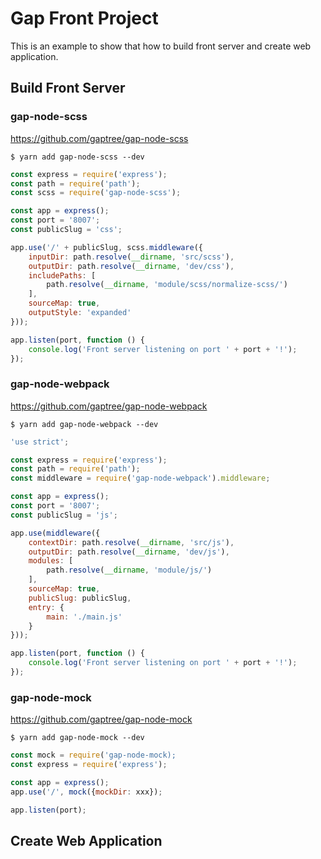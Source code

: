 # Gap Front Project

This is an example to show that how to build front server and create web application.

## Build Front Server

### gap-node-scss

<https://github.com/gaptree/gap-node-scss>

```
$ yarn add gap-node-scss --dev
```

```javascript
const express = require('express');
const path = require('path');
const scss = require('gap-node-scss');

const app = express();
const port = '8007';
const publicSlug = 'css';

app.use('/' + publicSlug, scss.middleware({
    inputDir: path.resolve(__dirname, 'src/scss'),
    outputDir: path.resolve(__dirname, 'dev/css'),
    includePaths: [
        path.resolve(__dirname, 'module/scss/normalize-scss/')
    ],
    sourceMap: true,
    outputStyle: 'expanded'
}));

app.listen(port, function () {
    console.log('Front server listening on port ' + port + '!');
});
```

### gap-node-webpack

<https://github.com/gaptree/gap-node-webpack>

```
$ yarn add gap-node-webpack --dev
```

```javascript
'use strict';

const express = require('express');
const path = require('path');
const middleware = require('gap-node-webpack').middleware;

const app = express();
const port = '8007';
const publicSlug = 'js';

app.use(middleware({
    contextDir: path.resolve(__dirname, 'src/js'),
    outputDir: path.resolve(__dirname, 'dev/js'),
    modules: [
        path.resolve(__dirname, 'module/js/')
    ],
    sourceMap: true,
    publicSlug: publicSlug,
    entry: {
        main: './main.js'
    }
}));

app.listen(port, function () {
    console.log('Front server listening on port ' + port + '!');
});
```

### gap-node-mock

<https://github.com/gaptree/gap-node-mock>

```
$ yarn add gap-node-mock --dev
```


```javascript
const mock = require('gap-node-mock);
const express = require('express');

const app = express();
app.use('/', mock({mockDir: xxx});

app.listen(port);
```

## Create Web Application

